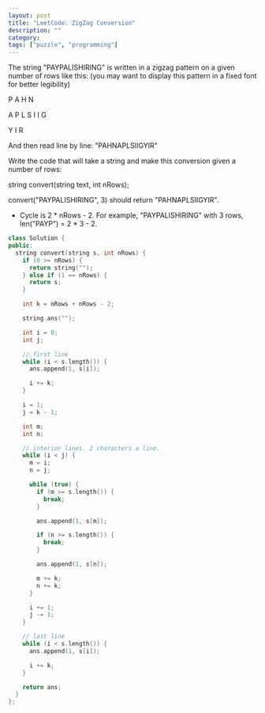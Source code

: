 ```yaml
---
layout: post
title: "LeetCode: ZigZag Conversion"
description: ""
category:
tags: ["puzzle", "programming"]
---
```


The string "PAYPALISHIRING" is written in a zigzag pattern on a given number of rows like this: (you may want to display this pattern in a fixed font for better legibility)

P   A   H   N

A P L S I I G

Y   I   R

And then read line by line: "PAHNAPLSIIGYIR"

Write the code that will take a string and make this conversion given a number of rows:

string convert(string text, int nRows);

convert("PAYPALISHIRING", 3) should return "PAHNAPLSIIGYIR".

* Cycle is 2 * nRows - 2. For example, "PAYPALISHIRING" with 3 rows, len("PAYP") = 2 * 3 - 2.


~~~ cpp
class Solution {
public:
  string convert(string s, int nRows) {
    if (0 >= nRows) {
      return string("");
    } else if (1 == nRows) {
      return s;
    }

    int k = nRows + nRows - 2;

    string ans("");

    int i = 0;
    int j;

    // first line
    while (i < s.length()) {
      ans.append(1, s[i]);

      i += k;
    }

    i = 1;
    j = k - 1;

    int m;
    int n;

    // interior lines. 2 characters a line.
    while (i < j) {
      m = i;
      n = j;

      while (true) {
        if (m >= s.length()) {
          break;
        }

        ans.append(1, s[m]);

        if (n >= s.length()) {
          break;
        }

        ans.append(1, s[n]);

        m += k;
        n += k;
      }

      i += 1;
      j -= 1;
    }

    // last line
    while (i < s.length()) {
      ans.append(1, s[i]);

      i += k;
    }

    return ans;
  }
};
~~~
